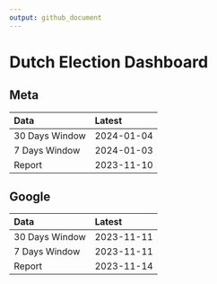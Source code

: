 ```yaml
---
output: github_document
---
```


# Dutch Election Dashboard



## Meta


|Data           |Latest     |
|:--------------|:----------|
|30 Days Window |2024-01-04 |
|7 Days Window  |2024-01-03 |
|Report         |2023-11-10 |

## Google


|Data           |Latest     |
|:--------------|:----------|
|30 Days Window |2023-11-11 |
|7 Days Window  |2023-11-11 |
|Report         |2023-11-14 |

